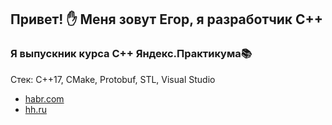 ## Привет! :hand: Меня зовут Егор, я разработчик С++
### Я выпускник курса С++ Яндекс.Практикума:books:
Стек:
С++17, CMake, Protobuf, STL, Visual Studio
- [habr.com](https://career.habr.com/nesterovegor091)
- [hh.ru](https://spb.hh.ru/resume/43427448ff0b3250ad0039ed1f684545426758)
